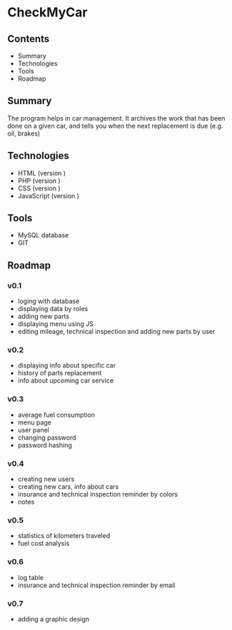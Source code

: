 # CheckMyCar

## Contents
- Summary
- Technologies
- Tools
- Roadmap

## Summary
The program helps in car management. 
It archives the work that has been done on a given car,
and tells you when the next replacement is due (e.g. oil, brakes)

## Technologies
- HTML (version )
- PHP (version )
- CSS (version )
- JavaScript (version )

## Tools
- MySQL database
- GIT

 ## Roadmap
### v0.1
- loging with database
- displaying data by roles
- adding new parts
- displaying menu using JS
- editing mileage, technical inspection and adding new parts by user

### v0.2
- displaying info about specific car
- history of parts replacement
- info about upcoming car service
  
### v0.3
- average fuel consumption
- menu page
- user panel
- changing password
- password hashing
  
### v0.4
- creating new users
- creating new cars, info about cars
- insurance and technical inspection reminder by colors
- notes

### v0.5
- statistics of kilometers traveled
- fuel cost analysis

### v0.6
- log table
- insurance and technical inspection reminder by email

### v0.7
- adding a graphic design
